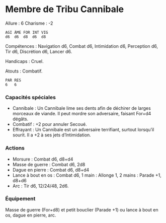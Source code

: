 # Membre de Tribu Cannibale

Allure : 6
Charisme : -2

	AGI	ÂME	FOR	INT	VIG
	d6	d6	d8	d6	d8

Compétences : Navigation d6, Combat d6, Intimidation d6, Perception d6, Tir d6, Discrétion d6, Lancer d6.

Handicaps : Cruel.

Atouts : Combatif.

	PAR	RES
	6	6

### Capacités spéciales
- Cannibale : Un Cannibale lime ses dents afin de déchirer de larges morceaux de viande. Il peut mordre son adversaire, faisant For+d4 dégâts.
- Combatif : +2 pour annuler Secoué.
- Effrayant : Un Cannibale est un adversaire terrifiant, surtout lorsqu’il sourit. Il a +2 à ses jets d’Intimidation.

### Actions
- Morsure : Combat d6, d8+d4
- Masse de guerre :  Combat d6, 2d8
- Dague en pierre : Combat d6, d8+d4
- Lance à bout en os : Combat d6, 1 main : Allonge 1, 2 mains : Parade +1, d8+d6
- Arc : Tir d6, 12/24/48, 2d6.

### Équipement
Masse de guerre (For+d8) et petit bouclier (Parade +1) ou lance à bout en os, dague en pierre, arc.
